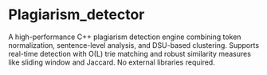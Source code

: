 # Plagiarism_detector
A high-performance C++ plagiarism detection engine combining token normalization, sentence-level analysis, and DSU-based clustering. Supports real-time detection with O(L) trie matching and robust similarity measures like sliding window and Jaccard. No external libraries required.

